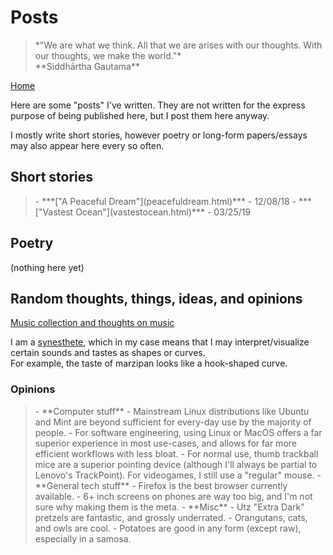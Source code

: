 <title>Posts</title>
<meta http-equiv="Content-Type" content="text/html; charset=UTF-8"/>
<meta name="viewport" content="width=device-width, initial-scale=1"/>
<link href="https://fonts.googleapis.com/css?family=IBM+Plex+Mono|Open+Sans" rel="stylesheet"/>
<link href="../stylesheet.css" rel="stylesheet"/>
<link rel="shortcut icon" type="image/png" href="/images/favicon.png"/>

# Posts

<blockquote class="quote">
    *"We are what we think. All that we are arises with our thoughts. With our thoughts, we make the world."* <br> **Siddhārtha Gautama**
</blockquote>

[Home](../)

Here are some "posts" I've written. They are not written for the express
purpose of being published here, but I post them here anyway.

I mostly write short stories, however poetry or long-form papers/essays may also appear here every so often.

## Short stories

<blockquote>
 - ***["A Peaceful Dream"](peacefuldream.html)*** - 12/08/18
 - ***["Vastest Ocean"](vastestocean.html)*** - 03/25/19
</blockquote>

## Poetry

(nothing here yet)

## Random thoughts, things, ideas, and opinions

<a href="./music">Music collection and thoughts on music</a>

I am a [synesthete](https://en.wikipedia.org/wiki/Synesthesia), which in my case means that I may interpret/visualize certain sounds and tastes as shapes or curves.\
For example, the taste of marzipan looks like a hook-shaped curve.

### Opinions
<blockquote>
- **Computer stuff**
	- Mainstream Linux distributions like Ubuntu and Mint are beyond sufficient for every-day use by the majority of people.
	- For software engineering, using Linux or MacOS offers a far superior experience in most use-cases, and allows for far more efficient workflows with less bloat.	
	- For normal use, thumb trackball mice are a superior pointing device (although I'll always be partial to Lenovo's TrackPoint). For videogames, I still use a "regular" mouse.
- **General tech stuff**
	- Firefox is the best browser currently available.
	- 6+ inch screens on phones are way too big, and I'm not sure why making them is the meta.
- **Misc**
	- Utz "Extra Dark" pretzels are fantastic, and grossly underrated.
	- Orangutans, cats, and owls are cool.
	- Potatoes are good in any form (except raw), especially in a samosa.
</blockquote>
